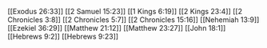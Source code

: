 [[Exodus 26:33]]
[[2 Samuel 15:23]]
[[1 Kings 6:19]]
[[2 Kings 23:4]]
[[2 Chronicles 3:8]]
[[2 Chronicles 5:7]]
[[2 Chronicles 15:16]]
[[Nehemiah 13:9]]
[[Ezekiel 36:29]]
[[Matthew 21:12]]
[[Matthew 23:27]]
[[John 18:1]]
[[Hebrews 9:2]]
[[Hebrews 9:23]]

